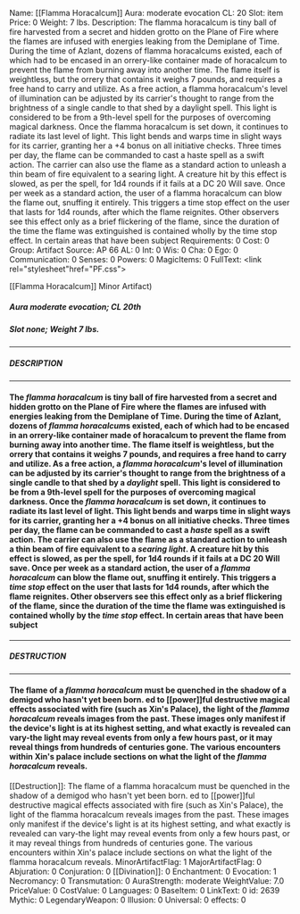 Name: [[Flamma Horacalcum]]
Aura: moderate evocation
CL: 20
Slot: item
Price: 0
Weight: 7 lbs.
Description: The flamma horacalcum is tiny ball of fire harvested from a secret and hidden grotto on the Plane of Fire where the flames are infused with energies leaking from the Demiplane of Time. During the time of Azlant, dozens of flamma horacalcums existed, each of which had to be encased in an orrery-like container made of horacalcum to prevent the flame from burning away into another time. The flame itself is weightless, but the orrery that contains it weighs 7 pounds, and requires a free hand to carry and utilize. As a free action, a flamma horacalcum's level of illumination can be adjusted by its carrier's thought to range from the brightness of a single candle to that shed by a daylight spell. This light is considered to be from a 9th-level spell for the purposes of overcoming magical darkness. Once the flamma horacalcum is set down, it continues to radiate its last level of light. This light bends and warps time in slight ways for its carrier, granting her a +4 bonus on all initiative checks. Three times per day, the flame can be commanded to cast a haste spell as a swift action. The carrier can also use the flame as a standard action to unleash a thin beam of fire equivalent to a searing light. A creature hit by this effect is slowed, as per the spell, for 1d4 rounds if it fails at a DC 20 Will save. Once per week as a standard action, the user of a flamma horacalcum can blow the flame out, snuffing it entirely. This triggers a time stop effect on the user that lasts for 1d4 rounds, after which the flame reignites. Other observers see this effect only as a brief flickering of the flame, since the duration of the time the flame was extinguished is contained wholly by the time stop effect. In certain areas that have been subject
Requirements: 0
Cost: 0
Group: Artifact
Source: AP 66
AL: 0
Int: 0
Wis: 0
Cha: 0
Ego: 0
Communication: 0
Senses: 0
Powers: 0
MagicItems: 0
FullText: <link rel="stylesheet"href="PF.css"><div class="heading"><p class="alignleft">[[Flamma Horacalcum]] Minor Artifact)</p><div style="clear: both;"></div></div><div><h5><b>Aura </b>moderate evocation; <b>CL </b>20th</h5><h5><b>Slot </b>none; <b>Weight </b>7 lbs.</h5></div><hr/><div><h5><b>DESCRIPTION</b></h5></div><hr/><div><h4><p>The <i><i>flamma</i> horacalcum</i> is tiny ball of fire harvested from a secret and hidden grotto on the Plane of Fire where the flames are infused with energies leaking from the Demiplane of Time. During the time of Azlant, dozens of <i><i>flamma</i> horacalcum</i>s existed, each of which had to be encased in an orrery-like container made of horacalcum to prevent the flame from burning away into another time. The flame itself is weightless, but the orrery that contains it weighs 7 pounds, and requires a free hand to carry and utilize. As a free action, a <i><i>flamma</i> horacalcum</i>'s level of illumination can be adjusted by its carrier's thought to range from the brightness of a single candle to that shed by a <i>daylight</i> spell. This light is considered to be from a 9th-level spell for the purposes of overcoming magical darkness. Once the <i><i>flamma</i> horacalcum</i> is set down, it continues to radiate its last level of light. This light bends and warps time in slight ways for its carrier, granting her a +4 bonus on all initiative checks. Three times per day, the flame can be commanded to cast a <i>haste</i> spell as a swift action. The carrier can also use the flame as a standard action to unleash a thin beam of fire equivalent to a <i>searing light</i>. A creature hit by this effect is slowed, as per the spell, for 1d4 rounds if it fails at a DC 20 Will save. Once per week as a standard action, the user of a <i><i>flamma</i> horacalcum</i> can blow the flame out, snuffing it entirely. This triggers a <i>time stop</i> effect on the user that lasts for 1d4 rounds, after which the flame reignites. Other observers see this effect only as a brief flickering of the flame, since the duration of the time the flame was extinguished is contained wholly by the <i>time stop</i> effect. In certain areas that have been subject</p></h4></div><hr/><div><h5><b>DESTRUCTION</b></h5></div><hr/><div><h4><p>The flame of a <i><i>flamma</i> horacalcum</i> must be quenched in the shadow of a demigod who hasn't yet been born. ed to [[power]]ful destructive magical effects associated with fire (such as Xin's Palace), the light of the <i><i>flamma</i> horacalcum</i> reveals images from the past. These images only manifest if the device's light is at its highest setting, and what exactly is revealed can vary-the light may reveal events from only a few hours past, or it may reveal things from hundreds of centuries gone. The various encounters within Xin's palace include sections on what the light of the <i><i>flamma</i> horacalcum</i> reveals.</p></h4></div>
[[Destruction]]: The flame of a flamma horacalcum must be quenched in the shadow of a demigod who hasn't yet been born. ed to [[power]]ful destructive magical effects associated with fire (such as Xin's Palace), the light of the flamma horacalcum reveals images from the past. These images only manifest if the device's light is at its highest setting, and what exactly is revealed can vary-the light may reveal events from only a few hours past, or it may reveal things from hundreds of centuries gone. The various encounters within Xin's palace include sections on what the light of the flamma horacalcum reveals.
MinorArtifactFlag: 1
MajorArtifactFlag: 0
Abjuration: 0
Conjuration: 0
[[Divination]]: 0
Enchantment: 0
Evocation: 1
Necromancy: 0
Transmutation: 0
AuraStrength: moderate
WeightValue: 7.0
PriceValue: 0
CostValue: 0
Languages: 0
BaseItem: 0
LinkText: 0
id: 2639
Mythic: 0
LegendaryWeapon: 0
Illusion: 0
Universal: 0
effects: 0
